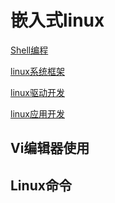 # 嵌入式linux

[Shell编程](02嵌入式技术/Shell编程.md)

[linux系统框架](02嵌入式技术/linux系统框架.md)

[linux驱动开发](02嵌入式技术/linux驱动开发.md)

[linux应用开发](02嵌入式技术/linux应用开发.md)


## Vi编辑器使用


## Linux命令



